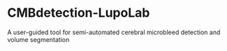 # CMBdetection-LupoLab
A user-guided tool for semi-automated cerebral microbleed detection and volume segmentation
